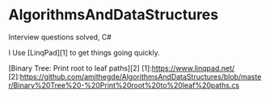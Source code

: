 # AlgorithmsAndDataStructures

Interview questions solved, C#

I Use [LinqPad][1] to get things going quickly.

[Binary Tree: Print root to leaf paths][2]
[1]:https://www.linqpad.net/
[2]:https://github.com/amithegde/AlgorithmsAndDataStructures/blob/master/Binary%20Tree%20-%20Print%20root%20to%20leaf%20paths.cs
